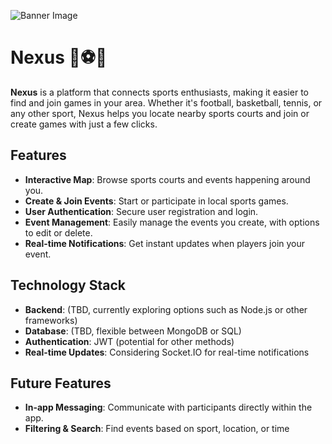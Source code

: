 ![Banner Image](https://i.postimg.cc/7Z0FLxkB/DEVELOPER-1.png)

# Nexus 🏀⚽🎾

**Nexus** is a platform that connects sports enthusiasts, making it easier to find and join games in your area. Whether it's football, basketball, tennis, or any other sport, Nexus helps you locate nearby sports courts and join or create games with just a few clicks.

## Features

- **Interactive Map**: Browse sports courts and events happening around you.
- **Create & Join Events**: Start or participate in local sports games.
- **User Authentication**: Secure user registration and login.
- **Event Management**: Easily manage the events you create, with options to edit or delete.
- **Real-time Notifications**: Get instant updates when players join your event.

## Technology Stack

- **Backend**: (TBD, currently exploring options such as Node.js or other frameworks)
- **Database**: (TBD, flexible between MongoDB or SQL)
- **Authentication**: JWT (potential for other methods)
- **Real-time Updates**: Considering Socket.IO for real-time notifications

## Future Features

- **In-app Messaging**: Communicate with participants directly within the app.
- **Filtering & Search**: Find events based on sport, location, or time
